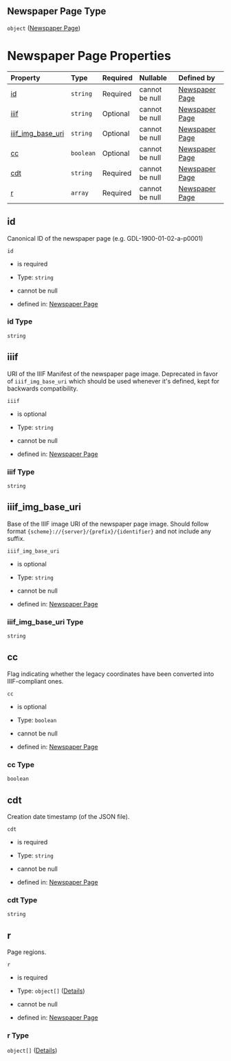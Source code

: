 ## Newspaper Page Type

`object` ([Newspaper Page](page.md))

# Newspaper Page Properties

| Property                                   | Type      | Required | Nullable       | Defined by                                                                                                                                                         |
| :----------------------------------------- | :-------- | :------- | :------------- | :----------------------------------------------------------------------------------------------------------------------------------------------------------------- |
| [id](#id)                                  | `string`  | Required | cannot be null | [Newspaper Page](page-properties-id.md "https://impresso.github.io/impresso-schemas/json/newspaper/page.schema.json#/properties/id")                               |
| [iiif](#iiif)                              | `string`  | Optional | cannot be null | [Newspaper Page](page-properties-iiif.md "https://impresso.github.io/impresso-schemas/json/newspaper/page.schema.json#/properties/iiif")                           |
| [iiif\_img\_base\_uri](#iiif_img_base_uri) | `string`  | Optional | cannot be null | [Newspaper Page](page-properties-iiif_img_base_uri.md "https://impresso.github.io/impresso-schemas/json/newspaper/page.schema.json#/properties/iiif_img_base_uri") |
| [cc](#cc)                                  | `boolean` | Optional | cannot be null | [Newspaper Page](page-properties-cc.md "https://impresso.github.io/impresso-schemas/json/newspaper/page.schema.json#/properties/cc")                               |
| [cdt](#cdt)                                | `string`  | Required | cannot be null | [Newspaper Page](page-properties-cdt.md "https://impresso.github.io/impresso-schemas/json/newspaper/page.schema.json#/properties/cdt")                             |
| [r](#r)                                    | `array`   | Required | cannot be null | [Newspaper Page](page-properties-r.md "https://impresso.github.io/impresso-schemas/json/newspaper/page.schema.json#/properties/r")                                 |

## id

Canonical ID of the newspaper page (e.g. GDL-1900-01-02-a-p0001)

`id`

*   is required

*   Type: `string`

*   cannot be null

*   defined in: [Newspaper Page](page-properties-id.md "https://impresso.github.io/impresso-schemas/json/newspaper/page.schema.json#/properties/id")

### id Type

`string`

## iiif

URI of the IIIF Manifest of the newspaper page image. Deprecated in favor of `iiif_img_base_uri` which should be used whenever it's defined, kept for backwards compatibility.

`iiif`

*   is optional

*   Type: `string`

*   cannot be null

*   defined in: [Newspaper Page](page-properties-iiif.md "https://impresso.github.io/impresso-schemas/json/newspaper/page.schema.json#/properties/iiif")

### iiif Type

`string`

## iiif\_img\_base\_uri

Base of the IIIF image URI of the newspaper page image. Should follow format `{scheme}://{server}/{prefix}/{identifier}` and not include any suffix.

`iiif_img_base_uri`

*   is optional

*   Type: `string`

*   cannot be null

*   defined in: [Newspaper Page](page-properties-iiif_img_base_uri.md "https://impresso.github.io/impresso-schemas/json/newspaper/page.schema.json#/properties/iiif_img_base_uri")

### iiif\_img\_base\_uri Type

`string`

## cc

Flag indicating whether the legacy coordinates have been converted into IIIF-compliant ones.

`cc`

*   is optional

*   Type: `boolean`

*   cannot be null

*   defined in: [Newspaper Page](page-properties-cc.md "https://impresso.github.io/impresso-schemas/json/newspaper/page.schema.json#/properties/cc")

### cc Type

`boolean`

## cdt

Creation date timestamp (of the JSON file).

`cdt`

*   is required

*   Type: `string`

*   cannot be null

*   defined in: [Newspaper Page](page-properties-cdt.md "https://impresso.github.io/impresso-schemas/json/newspaper/page.schema.json#/properties/cdt")

### cdt Type

`string`

## r

Page regions.

`r`

*   is required

*   Type: `object[]` ([Details](page-properties-r-items.md))

*   cannot be null

*   defined in: [Newspaper Page](page-properties-r.md "https://impresso.github.io/impresso-schemas/json/newspaper/page.schema.json#/properties/r")

### r Type

`object[]` ([Details](page-properties-r-items.md))
